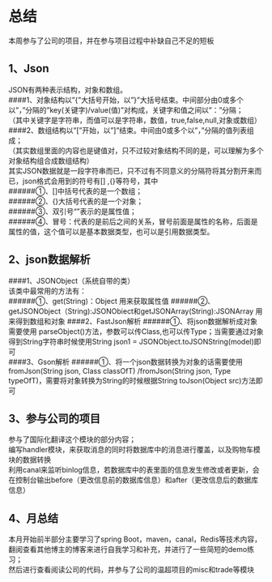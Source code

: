 # 总结
本周参与了公司的项目，并在参与项目过程中补缺自己不足的短板

## 1、Json
JSON有两种表示结构，对象和数组。  
####1、对象结构以”{”大括号开始，以”}”大括号结束。中间部分由0或多个以”，”分隔的”key(关键字)/value(值)”对构成，关键字和值之间以”：”分隔；  
（其中关键字是字符串，而值可以是字符串，数值，true,false,null,对象或数组）  
####2、数组结构以”[”开始，以”]”结束。中间由0或多个以”，”分隔的值列表组成；  
（其实数组里面的内容也是键值对，只不过较对象结构不同的是，可以理解为多个对象结构组合成数组结构）  
其实JSON数据就是一段字符串而已，只不过有不同意义的分隔符将其分割开来而已，json格式会用到的符号有[] ,{}等符号，其中  
######①、[]中括号代表的是一个数组；  
######②、{}大括号代表的是一个对象；  
######③、双引号“”表示的是属性值；  
######④、冒号：代表的是前后之间的关系，冒号前面是属性的名称，后面是属性的值，这个值可以是基本数据类型，也可以是引用数据类型。
  
## 2、json数据解析
####1、JSONObject（系统自带的类）  
该类中最常用的方法有：  
######①、get(String)：Object  用来获取属性值
######②、getJSONObject（String):JSONObiect和getJSONArray(String):JSONArray  用来得到数组和对象
####2、FastJson解析
######①、将json数据解析成对象需要使用 parseObject()方法，参数可以传Class,也可以传Type；当需要通过对象得到String字符串时候使用String json1 = JSONObject.toJSONString(model)即可  
####3、Gson解析
######①、将一个json数据转换为对象的话需要使用fromJson(String json, Class classOfT) /fromJson(String json, Type typeOfT)，需要将对象转换为String的时候根据String toJson(Object src)方法即可

## 3、参与公司的项目
参与了国际化翻译这个模块的部分内容；   
编写handler模块，来获取消息的同时将数据库中的消息进行覆盖，以及购物车模块的数据转换  
利用canal来监听binlog信息，若数据库中的表里面的信息发生修改或者更新，会在控制台输出before（更改信息前的数据库信息）和after（更改信息后的数据库信息）  

## 4、月总结
本月开始前半部分主要学习了spring Boot，maven，canal，Redis等技术内容，翻阅查看其他博主的博客来进行自我学习和补充，并进行了一些简短的demo练习；  
然后进行查看阅读公司的代码，并参与了公司的温超项目的misc和trade等模块

